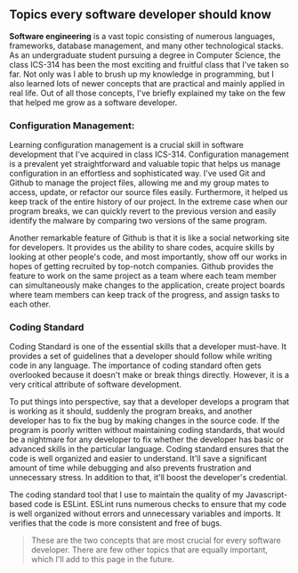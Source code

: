 ## Topics every software developer should know
**Software engineering** is a vast topic consisting of numerous languages, frameworks, database management, and many other technological stacks. As an undergraduate student pursuing a degree in Computer Science, the class ICS-314 has been the most exciting and fruitful class that I've taken so far. Not only was I able to brush up my knowledge in programming, but I also learned lots of newer concepts that are practical and mainly applied in real life. Out of all those concepts, I've briefly explained my take on the few that helped me grow as a software developer.

### Configuration Management:
Learning configuration management is a crucial skill in software development that I've acquired in class ICS-314. Configuration management is a prevalent yet straightforward and valuable topic that helps us manage configuration in an effortless and sophisticated way. I've used Git and Github to manage the project files, allowing me and my group mates to access, update, or refactor our source files easily. Furthermore, it helped us keep track of the entire history of our project. In the extreme case when our program breaks, we can quickly revert to the previous version and easily identify the malware by comparing two versions of the same program. 

Another remarkable feature of Github is that it is like a social networking site for developers. It provides us the ability to share codes, acquire skills by looking at other people's code, and most importantly, show off our works in hopes of getting recruited by top-notch companies. Github provides the feature to work on the same project as a team where each team member can simultaneously make changes to the application, create project boards where team members can keep track of the progress, and assign tasks to each other.

### Coding Standard
Coding Standard is one of the essential skills that a developer must-have. It provides a set of guidelines that a developer should follow while writing code in any language. The importance of coding standard often gets overlooked because it doesn't make or break things directly. However, it is a very critical attribute of software development.

To put things into perspective, say that a developer develops a program that is working as it should, suddenly the program breaks, and another developer has to fix the bug by making changes in the source code. If the program is poorly written without maintaining coding standards, that would be a nightmare for any developer to fix whether the developer has basic or advanced skills in the particular language. Coding standard ensures that the code is well organized and easier to understand. It'll save a significant amount of time while debugging and also prevents frustration and unnecessary stress. In addition to that, it'll boost the developer's credential.

The coding standard tool that I use to maintain the quality of my Javascript-based code is ESLint. ESLint runs numerous checks to ensure that my code is well organized without errors and unnecessary variables and imports. It verifies that the code is more consistent and free of bugs.

> These are the two concepts that are most crucial for every software developer. There are few other topics that are equally important, which I'll add to this page in the future. 
